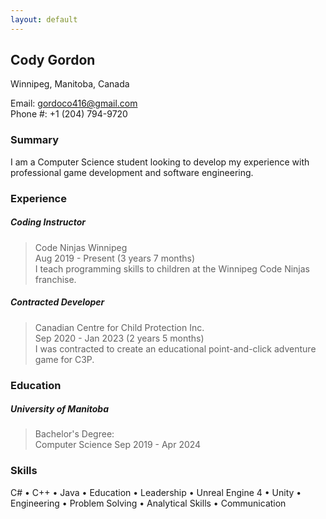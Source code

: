 ```yaml
---
layout: default
---
```


## Cody Gordon
Winnipeg, Manitoba, Canada

Email: gordoco416@gmail.com  
Phone #: +1 (204) 794-9720

### Summary
I am a Computer Science student looking to develop my experience with professional game development and software engineering.

### Experience
##### Coding Instructor  
>Code Ninjas Winnipeg  
Aug 2019 - Present (3 years 7 months)  
I teach programming skills to children at the Winnipeg Code Ninjas franchise.

##### Contracted Developer  
>Canadian Centre for Child Protection Inc.  
Sep 2020 - Jan 2023 (2 years 5 months)  
I was contracted to create an educational point-and-click adventure game for C3P.

### Education

##### University of Manitoba
>Bachelor's Degree:  
Computer Science
Sep 2019 - Apr 2024

### Skills
C#   •  C++  •   Java   •   Education   •   Leadership   •   Unreal Engine 4   •   Unity   •   Engineering   •   Problem
Solving   •   Analytical Skills   •   Communication
